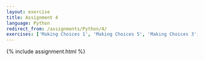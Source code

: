 ```yaml
---
layout: exercise
title: Assignment 4
language: Python
redirect_from: /assignments/Python/4/
exercises: ['Making Choices 1', 'Making Choices 5', 'Making Choices 3', 'Combining Basics 2']
---
```


{% include assignment.html %}
